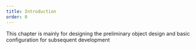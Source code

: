 ```yaml
---
title: Introduction
order: 0
---
```

This chapter is mainly for designing the preliminary object design and basic configuration for subsequent development
